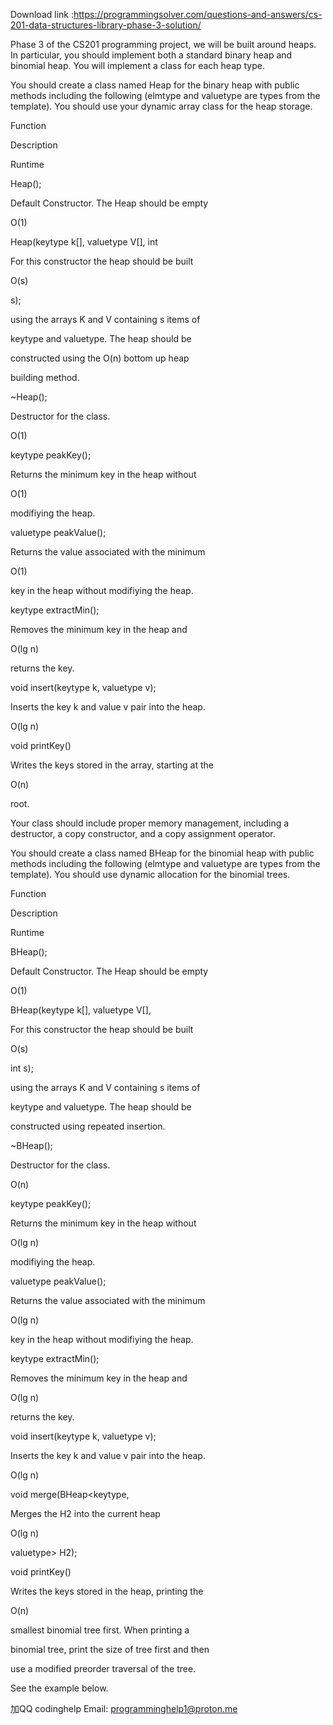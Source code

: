 Download link :https://programmingsolver.com/questions-and-answers/cs-201-data-structures-library-phase-3-solution/

Phase 3 of the CS201 programming project, we will be built around heaps. In particular, you should implement both a standard binary heap and binomial heap. You will implement a class for each heap type.

You should create a class named Heap for the binary heap with public methods including the following (elmtype and valuetype are types from the template). You should use your dynamic array class for the heap storage.

Function

Description

Runtime

Heap();

Default Constructor. The Heap should be empty

O(1)

Heap(keytype k[], valuetype V[], int

For this constructor the heap should be built

O(s)

s);

using the arrays K and V containing s items of

keytype and valuetype. The heap should be

constructed using the O(n) bottom up heap

building method.

~Heap();

Destructor for the class.

O(1)

keytype peakKey();

Returns the minimum key in the heap without

O(1)

modifiying the heap.

valuetype peakValue();

Returns the value associated with the minimum

O(1)

key in the heap without modifiying the heap.

keytype extractMin();

Removes the minimum key in the heap and

O(lg n)

returns the key.

void insert(keytype k, valuetype v);

Inserts the key k and value v pair into the heap.

O(lg n)

void printKey()

Writes the keys stored in the array, starting at the

O(n)

root.

Your class should include proper memory management, including a destructor, a copy constructor, and a copy assignment operator.

You should create a class named BHeap for the binomial heap with public methods including the following (elmtype and valuetype are types from the template). You should use dynamic allocation for the binomial trees.

Function

Description

Runtime

BHeap();

Default Constructor. The Heap should be empty

O(1)

BHeap(keytype k[], valuetype V[],

For this constructor the heap should be built

O(s)

int s);

using the arrays K and V containing s items of

keytype and valuetype. The heap should be

constructed using repeated insertion.

~BHeap();

Destructor for the class.

O(n)

keytype peakKey();

Returns the minimum key in the heap without

O(lg n)

modifiying the heap.

valuetype peakValue();

Returns the value associated with the minimum

O(lg n)

key in the heap without modifiying the heap.

keytype extractMin();

Removes the minimum key in the heap and

O(lg n)

returns the key.

void insert(keytype k, valuetype v);

Inserts the key k and value v pair into the heap.

O(lg n)

void merge(BHeap<keytype,

Merges the H2 into the current heap

O(lg n)

valuetype> H2);

void printKey()

Writes the keys stored in the heap, printing the

O(n)

smallest binomial tree first. When printing a

binomial tree, print the size of tree first and then

use a modified preorder traversal of the tree.

See the example below.

加QQ codinghelp Email: programminghelp1@proton.me
